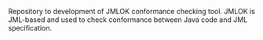 Repository to development of JMLOK conformance checking tool. JMLOK is JML-based and used to check conformance between Java code and JML specification.